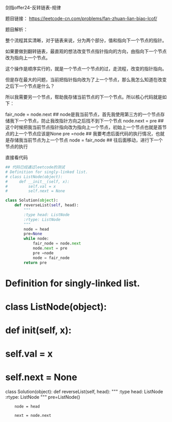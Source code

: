 剑指offer24-反转链表-规律

题目链接：
https://leetcode-cn.com/problems/fan-zhuan-lian-biao-lcof/

题目解析：

整个流程其实清晰，对于链表来说，分为两个部分，值和指向下一个节点的指针。

如果要做到翻转链表，最直观的想法改变节点指针指向的方向，由指向下一个节点改为指向上一个节点。

这个操作是顺序实行的，就是一个节点一个节点的过，走流程，改变的指针指向。

但是存在最大的问题，当前把指针指向改为了上一个节点，那么我怎么知道在改变之后下一个节点是什么？

所以我需要另一个节点，帮助我存储当前节点的下一个节点。所以核心代码就是如下：

fair_node = node.next ## node是我当前节点，首先我使用第三方的一个节点存储我下一个节点，防止我改指针方向之后找不到下一个节点
node.next = pre ## 这个时候把我当前节点指针指向改为指向上一个节点，初始上一个节点也就是首节点的上一个节点应该是None
pre =node ## 我要考虑后面代码的执行情况，也就是存储我当前节点为上一个节点
node = fair_node ## 往后面移动，进行下一个节点的执行

直接看代码

```python
## 代码已经通过leetcode的测试
# Definition for singly-linked list.
# class ListNode(object):
#     def __init__(self, x):
#         self.val = x
#         self.next = None

class Solution(object):
    def reverseList(self, head):
        """
        :type head: ListNode
        :rtype: ListNode
        """
        node = head
        pre=None
        while node:
            fair_node = node.next
            node.next = pre
            pre =node
            node = fair_node 
        return pre
```
        





# Definition for singly-linked list.
# class ListNode(object):
#     def __init__(self, x):
#         self.val = x
#         self.next = None

class Solution(object):
    def reverseList(self, head):
        """
        :type head: ListNode
        :rtype: ListNode
        """
        pre=ListNode()
        
        node = head

        next = node.next

